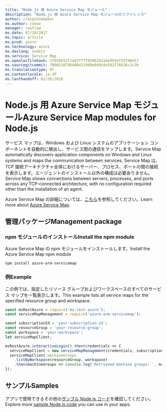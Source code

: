 ```yaml
---
title: "Node.js 用 Azure Service Map モジュール"
description: "Node.js 用 Azure Service Map モジュールのリファレンス"
author: craigshoemaker
ms.author: cshoe
manager: routlaw
ms.date: 07/18/2017
ms.topic: article
ms.prod: azure
ms.technology: azure
ms.devlang: nodejs
ms.service: Service Map
ms.openlocfilehash: 3f858e52f7a97ff77959825a1be993ef52f96e57
ms.sourcegitcommit: 78001187db408d21909e949c8a592f76626c2c3b
ms.translationtype: HT
ms.contentlocale: ja-JP
ms.lasthandoff: 01/26/2018
---
```

# <a name="azure-service-map-modules-for-nodejs"></a><span data-ttu-id="a061f-103">Node.js 用 Azure Service Map モジュール</span><span class="sxs-lookup"><span data-stu-id="a061f-103">Azure Service Map modules for Node.js</span></span>

<span data-ttu-id="a061f-104">サービス マップは、Windows および Linux システムのアプリケーション コンポーネントを自動的に検出し、サービス間の通信をマップします。</span><span class="sxs-lookup"><span data-stu-id="a061f-104">Service Map automatically discovers application components on Windows and Linux systems and maps the communication between services.</span></span> <span data-ttu-id="a061f-105">Service Map は、TCP 接続アーキテクチャ全体におけるサーバー、プロセス、ポートの間の接続を表示します。エージェントのインストール以外の構成は必要ありません。</span><span class="sxs-lookup"><span data-stu-id="a061f-105">Service Map shows connections between servers, processes, and ports across any TCP-connected architecture, with no configuration required other than the installation of an agent.</span></span>

<span data-ttu-id="a061f-106">Azure Service Map の詳細については、[こちら](https://docs.microsoft.com/azure/operations-management-suite/operations-management-suite-service-map)を参照してください。</span><span class="sxs-lookup"><span data-stu-id="a061f-106">Learn more about [Azure Service Map](https://docs.microsoft.com/azure/operations-management-suite/operations-management-suite-service-map).</span></span>

## <a name="management-package"></a><span data-ttu-id="a061f-107">管理パッケージ</span><span class="sxs-lookup"><span data-stu-id="a061f-107">Management package</span></span>

### <a name="install-the-npm-module"></a><span data-ttu-id="a061f-108">npm モジュールのインストール</span><span class="sxs-lookup"><span data-stu-id="a061f-108">Install the npm module</span></span>

<span data-ttu-id="a061f-109">Azure Service Map の npm モジュールをインストールします。</span><span class="sxs-lookup"><span data-stu-id="a061f-109">Install the Azure Service Map npm module</span></span>

```bash
npm install azure-arm-servicemap
```

### <a name="example"></a><span data-ttu-id="a061f-110">例</span><span class="sxs-lookup"><span data-stu-id="a061f-110">Example</span></span>

<span data-ttu-id="a061f-111">この例では、指定したリソース グループおよびワークスペースのすべてのサービス マップを一覧表示します。</span><span class="sxs-lookup"><span data-stu-id="a061f-111">This example lists all service maps for the specified resource group and workspace.</span></span>

```javascript
const msRestAzure = require('ms-rest-azure');
const serviceMapManagement = require('azure-arm-servicemap');

const subscriptionId = 'your-subscription-id';
const resourceGroup = 'your-resource-group';
const workspace = 'your-workspace';
let serviceMapClient;

msRestAzure.interactiveLogin().then(credentials => {
  serviceMapClient = new serviceMapManagement(credentials, subscriptionId);
  serviceMapClient.machineGroups
    .listByWorkspace(resourceGroup, workspace)
    .then(machineGroups => console.log('Retrieved machine groups: ', machineGroups));
});
```

## <a name="samples"></a><span data-ttu-id="a061f-112">サンプル</span><span class="sxs-lookup"><span data-stu-id="a061f-112">Samples</span></span>

<span data-ttu-id="a061f-113">アプリで使用できるその他の[サンプル Node.js コード](https://azure.microsoft.com/resources/samples/?platform=nodejs)を確認してください。</span><span class="sxs-lookup"><span data-stu-id="a061f-113">Explore more [sample Node.js code](https://azure.microsoft.com/resources/samples/?platform=nodejs) you can use in your apps.</span></span>
